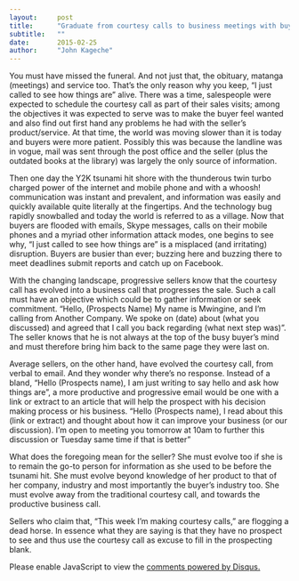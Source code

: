 ```yaml
---
layout:     post
title:      "Graduate from courtesy calls to business meetings with buyers"
subtitle:   ""
date:       2015-02-25
author:     "John Kageche"
---
```


<p>You must have missed the funeral. And not just that, the obituary, matanga (meetings) and service too. That’s the only reason why you keep, “I just called to see how things are” alive. There was a time, salespeople were expected to schedule the courtesy call as part of their sales visits; among the objectives it was expected to serve was to make the  buyer feel wanted and also find out first hand any problems he had with the seller’s product/service. At that time, the world was moving slower than it is today and buyers were more patient. Possibly this was because the landline was in vogue, mail was sent through the post office and the seller (plus the outdated books at the library) was largely the only source of information.</p> 

<p>Then one day the Y2K tsunami hit shore with the thunderous twin turbo charged power of the internet and mobile phone and with a whoosh! communication was instant and prevalent, and information was easily and quickly available quite literally at the fingertips. And the technology bug rapidly snowballed and today the world is referred to as a village. Now that buyers are flooded with emails, Skype messages, calls on their mobile phones and a myriad other information attack modes, one begins to see why, “I just called to see how things are” is a misplaced (and irritating) disruption. Buyers are busier than ever; buzzing here and buzzing there to meet deadlines submit reports and catch up on Facebook.</p>

<p>With the changing landscape, progressive sellers know that the courtesy call has evolved into a business call that progresses the sale. Such a call must have an objective which could be to gather information or seek commitment.  “Hello, (Prospects Name) My name is Mwingine, and I’m calling from Another Company. We spoke on (date) about (what you discussed) and agreed that I call you back regarding (what next step was)”. The seller knows that he is not always at the top of the busy buyer’s mind and must therefore bring him back to the same page they were last on.</p>

<p>Average sellers, on the other hand, have evolved the courtesy call, from verbal to email. And they wonder why there’s no response.  Instead of a bland, “Hello (Prospects name), I am just writing to say hello and ask how things are”, a more productive and progressive email would be one with a link or extract to an article that will help the prospect with his decision making process or his business. “Hello (Prospects name), I read about this (link or extract) and thought about how it can improve your business (or our discussion). I’m open to meeting you tomorrow at 10am to further this discussion or Tuesday same time if that is better”</p>

<p>What does the foregoing mean for the seller? She must evolve too if she is to remain the go-to person for information as she used to be before the tsunami hit. She must evolve beyond knowledge of her product to that of her company, industry and most importantly the buyer’s industry too. She must evolve away from the traditional courtesy call, and towards the productive business call.</p>

<p>Sellers who claim that, “This week I’m making courtesy calls,” are flogging a dead horse. In essence what they are saying is that they have no prospect to see and thus use the courtesy call as excuse to fill in the prospecting blank.</p>

<div id="disqus_thread"></div>
<script type="text/javascript">
    /* * * CONFIGURATION VARIABLES * * */
    var disqus_shortname = 'lendmeyourears';
    var disqus_identifier = '2015-02-25';
    
    /* * * DON'T EDIT BELOW THIS LINE * * */
    (function() {
        var dsq = document.createElement('script'); dsq.type = 'text/javascript'; dsq.async = true;
        dsq.src = '//' + disqus_shortname + '.disqus.com/embed.js';
        (document.getElementsByTagName('head')[0] || document.getElementsByTagName('body')[0]).appendChild(dsq);
    })();
</script>
<noscript>Please enable JavaScript to view the <a href="https://disqus.com/?ref_noscript" rel="nofollow">comments powered by Disqus.</a></noscript>
<script type="text/javascript"><!--
//<![CDATA[
	twatchData = 'page='+encodeURIComponent( window.location );
	if( typeof document.referrer != 'undefined' && document.referrer != '' ) {
		twatchData += '&ref='+encodeURIComponent( document.referrer );
	}
	twatchData += '&no_cookies=true';
	if( typeof screen.width != 'undefined' ) {
		twatchData += '&resolution='+screen.width+'x'+screen.height;
	}
	document.write('<scr'+'ipt type="text/javascript" '+
	'src="http://www.lendmeyourears.co.ke/twatch/remote/js_logger.php?'+twatchData+'">'+
	'</scr'+'ipt>');
//]]>
//--></script>